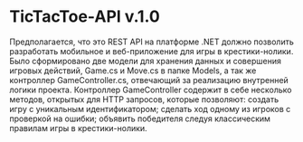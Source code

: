 # TicTacToe-API v.1.0
Предполагается, что это REST API на платформе .NET должно позволить разработать мобильное и веб-приложение для игры в крестики-нолики. Было сформировано две модели для хранения данных и совершения игровых действий, Game.cs и Move.cs в папке Models, а так же контроллер GameController.cs, отвечающий за реализацию внутренней логики проекта. Контроллер GameController содержит в себе несколько методов, открытых для HTTP запросов, которые позволяют: создать игру с уникальным идентификатором; сделать ход одному из игроков с проверкой на ошибки; объявить победителя следуя классическим правилам игры в крестики-нолики.
